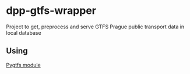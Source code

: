 # dpp-gtfs-wrapper
Project to get, preprocess and serve GTFS Prague public transport data in local database

## Using

[Pygtfs module](https://pygtfs.readthedocs.io/en/latest/)
